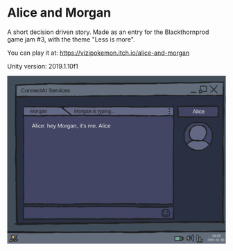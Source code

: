 # Alice and Morgan

A short decision driven story.
Made as an entry for the Blackthornprod game jam #3, with the theme "Less is more".

You can play it at: https://vizipokemon.itch.io/alice-and-morgan

Unity version: 2019.1.10f1

![](aliceAndMorganScreenshot.PNG)

